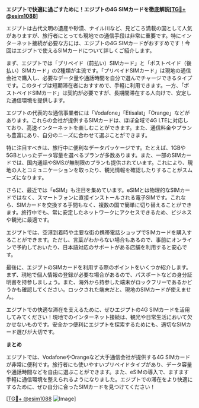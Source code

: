 **エジプトで快適に過ごすために！エジプトの4G SIMカードを徹底解説[[TG💪+ @esim1088](https://t.me/s/esim1088)]**

エジプトは古代文明の遺産や砂漠、ナイル川など、見どころ満載の国として人気がありますが、旅行者にとっても現地での通信手段は非常に重要です。特にインターネット接続が必要な方には、エジプトの4G SIMカードがおすすめです！今回はエジプトで使えるSIMカードについて詳しくご紹介します。

まず、エジプトでは「プリペイド（前払い）SIMカード」と「ポストペイド（後払い）SIMカード」の2種類が主流です。「プリペイドSIMカード」は現地の通信会社で購入し、必要なデータ量や通話時間を自分で選んでチャージできるタイプです。このタイプは短期滞在者におすすめで、手軽に利用できます。一方、「ポストペイドSIMカード」は契約が必要ですが、長期間滞在する人向けで、安定した通信環境を提供します。

エジプトの代表的な通信事業者には「Vodafone」「Etisalat」「Orange」などがあります。これらの会社が提供するSIMカードは、ほぼ全域で4G LTEに対応しており、高速インターネットを楽しむことができます。また、通信料金やプランも豊富にあり、自分のニーズに合わせて選ぶことができます。

特に注目すべきは、旅行中に便利なデータパッケージです。たとえば、1GBや5GBといったデータ容量を選べるプランが多数あります。また、一部のSIMカードでは、国内通話やSMSが無制限のプランも提供されています。これにより、現地の人とコミュニケーションを取ったり、観光情報を確認したりすることがスムーズになります。

さらに、最近では「eSIM」も注目を集めています。eSIMとは物理的なSIMカードではなく、スマートフォンに直接インストールされる電子SIMです。これなら、SIMカードを交換する手間もなく、複数の国で簡単に切り替えることができます。旅行中でも、常に安定したネットワークにアクセスできるため、ビジネスや観光に最適です。

エジプトでは、空港到着時や主要な街の携帯電話ショップでSIMカードを購入することができます。ただし、言葉がわからない場合もあるので、事前にオンラインで予約しておいたり、日本語対応のサポートがある店舗を利用すると安心です。

最後に、エジプトのSIMカードを利用する際のポイントをいくつか紹介します。まず、現地で個人情報の登録が必要な場合があるので、パスポートなどの身分証明書を持参しましょう。また、海外から持参した端末がロックフリーであるかどうかも確認してください。ロックされた端末だと、現地のSIMカードが使えません。

エジプトでの快適な滞在を支えるために、ぜひエジプトの4G SIMカードを活用してみてください！現地でのインターネット接続は、観光や日常生活において欠かせないものです。安全かつ便利にエジプトを探索するためにも、適切なSIMカード選びが大切です。

**まとめ**

エジプトでは、VodafoneやOrangeなど大手通信会社が提供する4G SIMカードが非常に便利です。旅行者にも使いやすいプリペイドタイプがあり、データ容量や通話時間などを自由に選ぶことができます。また、eSIMの導入で、ますます手軽に通信環境を整えられるようになりました。エジプトでの滞在をより快適にするために、ぜひ自分に合ったSIMカードを見つけてください！

[[TG💪+ @esim1088](https://t.me/s/esim1088) ![Image](https://i.postimg.cc/Y0z9fWf4/image.png)]